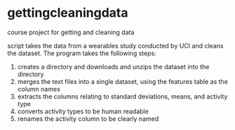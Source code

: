 gettingcleaningdata
===================

course project for getting and cleaning data

script takes the data from a wearables study conducted by UCI and cleans the dataset. The program takes the following steps:
1) creates a directory and downloads and unzips the dataset into the directory
2) merges the text files into a single dataset, using the features table as the column names
3) extracts the columns relating to standard deviations, means, and activity type
4) converts activity types to be human readable
5) renames the activity column to be clearly named
